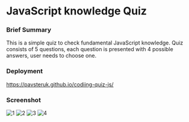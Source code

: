 # JavaScript knowledge Quiz 

### Brief Summary
  This is a simple quiz to check fundamental JavaScript knowledge.
  Quiz consists of 5 questions, each question is presented with 4 possible
  answers, user needs to choose one.

### Deployment
https://pavsteruk.github.io/codiing-quiz-js/

### Screenshot
![1](https://user-images.githubusercontent.com/48164207/206880754-67cde2ff-944a-4302-8521-d0606c4f0480.png)
![2](https://user-images.githubusercontent.com/48164207/206880756-5fe20bd7-4899-488c-a61f-f82c76f20a69.png)
![3](https://user-images.githubusercontent.com/48164207/206880759-58b9c0b8-e2fa-47cd-8541-b0866f12c0e3.png)
![4](https://user-images.githubusercontent.com/48164207/206880761-d2853ad0-98c2-49f2-a304-cef6dffc602f.png)
